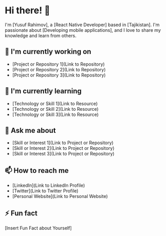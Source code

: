 
# Hi there! 👋

I'm [Yusuf Rahimov], a [React Native Developer] based in [Tajikistan]. I'm passionate about [Developing mobile applications], and I love to share my knowledge and learn from others.

## 🔭 I'm currently working on

- [Project or Repository 1](Link to Repository)
- [Project or Repository 2](Link to Repository)
- [Project or Repository 3](Link to Repository)

## 🌱 I'm currently learning

- [Technology or Skill 1](Link to Resource)
- [Technology or Skill 2](Link to Resource)
- [Technology or Skill 3](Link to Resource)

## 💬 Ask me about

- [Skill or Interest 1](Link to Project or Repository)
- [Skill or Interest 2](Link to Project or Repository)
- [Skill or Interest 3](Link to Project or Repository)

## 📫 How to reach me

- [LinkedIn](Link to LinkedIn Profile)
- [Twitter](Link to Twitter Profile)
- [Personal Website](Link to Personal Website)

## ⚡ Fun fact

[Insert Fun Fact about Yourself]

